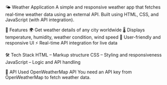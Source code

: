 🌤️ Weather Application
A simple and responsive weather app that fetches real-time weather data using an external API. Built using HTML, CSS, and JavaScript (with API integration).

📌 Features
🌍 Get weather details of any city worldwide
🌡️ Displays temperature, humidity, weather condition, wind speed
🎨 User-friendly and responsive UI
⚡ Real-time API integration for live data

🛠️ Tech Stack
HTML – Markup structure
CSS – Styling and responsiveness
JavaScript – Logic and API handling


🔑 API Used
OpenWeatherMap API
You need an API key from OpenWeatherMap to fetch weather data.



